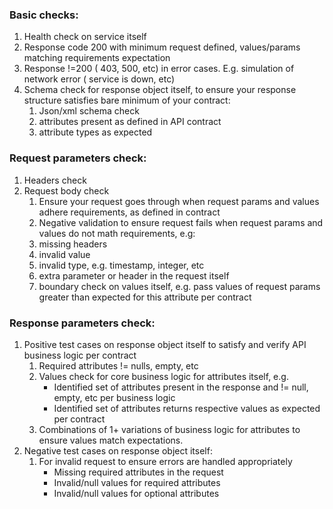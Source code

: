 ### Basic checks:
  1. Health check on service itself
  2. Response code 200 with minimum request defined, values/params matching requirements expectation
  3. Response !=200 ( 403, 500, etc) in error cases. E.g. simulation of network error ( service is down, etc)
  4. Schema check for response object itself, to ensure your response structure satisfies bare minimum of your contract:
      1. Json/xml schema check
      2. attributes present as defined in API contract
      3. attribute types as expected
### Request parameters check:
  1. Headers check
  2. Request body check
      1. Ensure your request goes through when request params and values adhere requirements, as defined in contract
      2. Negative validation to ensure request fails when request params and values do not math requirements, e.g:
      3. missing headers
      4. invalid value
      5. invalid type, e.g. timestamp, integer, etc
      6. extra parameter or header in the request itself
      7. boundary check on values itself, e.g. pass values of request params greater than expected for this attribute per contract
### Response parameters check:
  1. Positive test cases on response object itself to satisfy and verify API business logic per contract
      1. Required attributes != nulls, empty, etc
      2.  Values check for core business logic for attributes itself, e.g.
          * Identified set of attributes present in the response and != null, empty, etc per business logic
          * Identified set of attributes returns respective values as expected per contract
      3. Combinations of 1+ variations of business logic for attributes to ensure values match expectations.
  2. Negative test cases on response object itself:
      1. For invalid request to ensure errors are handled appropriately
          * Missing required attributes in the request
          * Invalid/null values for required attributes
          * Invalid/null values for optional attributes
